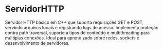 # ServidorHTTP
Servidor HTTP básico em C++ que suporta requisições GET e POST, servindo arquivos locais e registrando logs de acesso. Implementa proteção contra path traversal, suporte a tipos de conteúdo e multithreading para múltiplas conexões. Ideal para aprendizado sobre redes, sockets e desenvolvimento de servidores.

